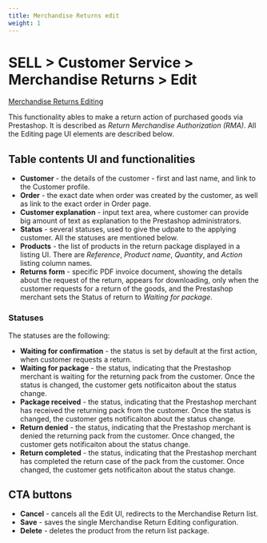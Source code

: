 ```yaml
---
title: Merchandise Returns edit
weight: 1
---
```


# SELL > Customer Service > Merchandise Returns > Edit

[Merchandise Returns Editing](static/img/customers-service-merchandise-returns-edit.png)

This functionality ables to make a return action of purchased goods via Prestashop. It is described as _Return Merchandise Authorization (RMA)_. All the Editing page UI elements are described below.

## Table contents UI and functionalities

- **Customer** - the details of the customer - first and last name, and link to the Customer profile.
- **Order** - the exact date when order was created by the customer, as well as link to the exact order in Order page.
- **Customer explanation** - input text area, where customer can provide big amount of text as explanation to the Prestashop administrators.
- **Status** - several statuses, used to give the udpate to the applying customer. All the statuses are mentioned below.
- **Products** - the list of products in the return package displayed in a listing UI. There are _Reference_, _Product name_, _Quantity_, and _Action_ listing column names. 
- **Returns form** - specific PDF invoice document, showing the details about the request of the return, appears for downloading, only when the customer requests for a return of the goods, and the Prestashop merchant sets the Status of return to _Waiting for package_.

### Statuses

The statuses are the following: 
- **Waiting for confirmation** - the status is set by default at the first action, when customer requests a return. 
- **Waiting for package** - the status, indicating that the Prestashop merchant is waiting for the returning pack from the customer. Once the status is changed, the customer gets notificaiton about the status change.
- **Package received** - the status, indicating that the Prestashop merchant has received the returning pack from the customer. Once the status is changed, the customer gets notificaiton about the status change.
- **Return denied** - the status, indicating that the Prestashop merchant is denied the returning pack from the customer. Once changed, the customer gets notificaiton about the status change.
- **Return completed** - the status, indicating that the Prestashop merchant has completed the return case of the pack from the customer. Once changed, the customer gets notificaiton about the status change.

## CTA buttons

- **Cancel** - cancels all the Edit UI, redirects to the Merchandise Return list.
- **Save** - saves the single Merchandise Return Editing configuration.
- **Delete** - deletes the product from the return list package.

